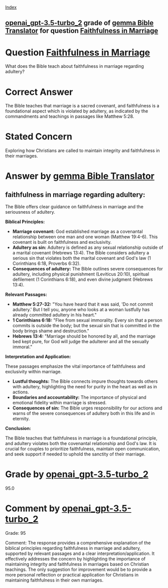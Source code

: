 
[Index](../../../../index.md)
## [openai_gpt-3.5-turbo_2](../../../grading_models/openai_gpt-3.5-turbo_2.md) grade of [gemma Bible Translator](../../../answering_models/gemma_Bible_Translator.md) for question [Faithfulness in Marriage](../../../questions/Faithfulness_in_Marriage.md)

# Question [Faithfulness in Marriage](../../../questions/Faithfulness_in_Marriage.md)
What does the Bible teach about faithfulness in marriage regarding adultery?

# Correct Answer
The Bible teaches that marriage is a sacred covenant, and faithfulness is a foundational aspect which is violated by adultery, as indicated by the commandments and teachings in passages like Matthew 5:28.

# Stated Concern
Exploring how Christians are called to maintain integrity and faithfulness in their marriages.

# Answer by [gemma Bible Translator](../../../answering_models/gemma_Bible_Translator.md)
## faithfulness in marriage regarding adultery:

The Bible offers clear guidance on faithfulness in marriage and the seriousness of adultery. 

**Biblical Principles:**

* **Marriage covenant:** God established marriage as a covenantal relationship between one man and one woman (Matthew 19:4-6). This covenant is built on faithfulness and exclusivity.
* **Adultery as sin:** Adultery is defined as any sexual relationship outside of a marital covenant (Hebrews 13:4). The Bible considers adultery a serious sin that violates both the marital covenant and God's law (1 Corinthians 6:18, Proverbs 6:32).
* **Consequences of adultery:** The Bible outlines severe consequences for adultery, including physical punishment (Leviticus 20:10), spiritual defilement (1 Corinthians 6:18), and even divine judgment (Hebrews 13:4).

**Relevant Passages:**

* **Matthew 5:27-32:** "You have heard that it was said, 'Do not commit adultery.' But I tell you, anyone who looks at a woman lustfully has already committed adultery in his heart."
* **1 Corinthians 6:18:** "Flee from sexual immorality. Every sin that a person commits is outside the body; but the sexual sin that is committed in the body brings shame and destruction."
* **Hebrews 13:4:** "Marriage should be honored by all, and the marriage bed kept pure, for God will judge the adulterer and all the sexually immoral."

**Interpretation and Application:**

These passages emphasize the vital importance of faithfulness and exclusivity within marriage. 

* **Lustful thoughts:** The Bible connects impure thoughts towards others with adultery, highlighting the need for purity in the heart as well as in actions.
* **Boundaries and accountability:** The importance of physical and emotional fidelity within marriage is stressed. 
* **Consequences of sin:** The Bible urges responsibility for our actions and warns of the severe consequences of adultery both in this life and in eternity.

**Conclusion:**

The Bible teaches that faithfulness in marriage is a foundational principle, and adultery violates both the covenantal relationship and God's law. It is crucial for couples to prioritize faithfulness, maintain open communication, and seek support if needed to uphold the sanctity of their marriage.

# Grade by [openai_gpt-3.5-turbo_2](../../../grading_models/openai_gpt-3.5-turbo_2.md)
95.0

# Comment by [openai_gpt-3.5-turbo_2](../../../grading_models/openai_gpt-3.5-turbo_2.md)
Grade: 95

Comment: The response provides a comprehensive explanation of the biblical principles regarding faithfulness in marriage and adultery, supported by relevant passages and a clear interpretation/application. It effectively addresses the concern by highlighting the importance of maintaining integrity and faithfulness in marriages based on Christian teachings. The only suggestion for improvement would be to provide a more personal reflection or practical application for Christians in maintaining faithfulness in their own marriages.

